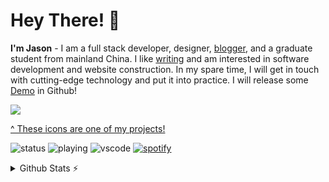 # Hey There! 👋
**I'm Jason** - I am a full stack developer, designer, [blogger](https://pdpeng.github.io), and a graduate student from mainland China.  I like [writing](https://pdpeng.github.io) and am interested in software development and website construction.  In my spare time, I will get in touch with cutting-edge technology and put it into practice. I will release some [Demo](https://github.com/PDPENG?tab=repositories) in Github!

<a href="https://pdpeng.github.io">
  <img src="https://skillicons.dev/icons?i=html,js,css,py,linux,nodejs,idea,ps,nginx,vue,docker,mysql,stackoverflow,gitlab,codepen" />
</a>

[^ These icons are one of my projects!](https://github.com/PDPENG/pdpeng.github.io)

![status](https://nocache.advaith.workers.dev?url=https://img.shields.io/endpoint?url=https://dev.discordprofiles.me/api/badge/status/276544649148235776?simple=true)
![playing](https://nocache.advaith.workers.dev?url=https://img.shields.io/endpoint?url=https://dev.discordprofiles.me/api/badge/playing/276544649148235776)
![vscode](https://nocache.advaith.workers.dev?url=https://img.shields.io/endpoint?url=https://dev.discordprofiles.me/api/badge/vscode/276544649148235776)
[![spotify](https://nocache.advaith.workers.dev?url=https://img.shields.io/endpoint?url=https://dev.discordprofiles.me/api/badge/spotify/276544649148235776)](https://dev.discordprofiles.me/openspotify/276544649148235776)

<details>
  <summary>Github Stats ⚡</summary>

## 📕 最新发布博客
<!-- BLOG-POST-LIST:START -->
- [公众号接入 chatGPT 教程（附源码）](https://pdpeng.github.io/2023/02/16/chatgpt-for-wechat/)
- [恭喜，成功入坑 GitHub 。。。](https://pdpeng.github.io/2022/07/08/github-connection-refuse/)
- [什么？你居然不会微信分身](https://pdpeng.github.io/2022/06/20/wechat-rolled/)
- [Hexo 优化配置汇总【GitHub Actions 看板娘 数学公式 标签云 README 转义问题】](https://pdpeng.github.io/2022/05/16/hexo-github-actions/)
- [我的一周年创作纪念日](https://pdpeng.github.io/2022/05/08/anniversary-creation01/)
<!-- BLOG-POST-LIST:END -->

## 🔥 编程学习公众号【攻城狮杰森】

<a href="https://mp.weixin.qq.com/s?__biz=Mzk0NTI3Mzg2MQ==&mid=2247484866&idx=1&sn=2a914594e30f9554a7ac4dcc67f32338&chksm=c316a8a8f46121be481525c1edf7ee0947ae02dbf0c04f83194983f29d77429bc9942f14831d#rd">
  <img src="https://github.com/PDPENG/PDPENG/assets/86602255/f281d107-4624-412d-8fb0-14aac80b5710" width="30%" alt="公众号【攻城狮杰森】">
</a>

## 🎯 代码仓库

 <a href="https://pdpeng.github.io">
        <img src="https://metrics.lecoq.io/PDPENG?template=classic&base.metadata=0&isocalendar=1&languages=1&followup=1&achievements=1&discussions=1&gists=1&isocalendar.duration=half-year&languages.limit=8&languages.sections=most-used&languages.colors=github&languages.threshold=0%25&languages.indepth=false&languages.analysis.timeout=15&languages.categories=markup%2C%20programming&languages.recent.categories=markup%2C%20programming&languages.recent.load=300&languages.recent.days=14&followup.sections=repositories&followup.indepth=false&achievements.threshold=C&achievements.secrets=true&achievements.display=compact&config.timezone=Asia%2FShanghai" alt="Jason">
    </a>

</details>
